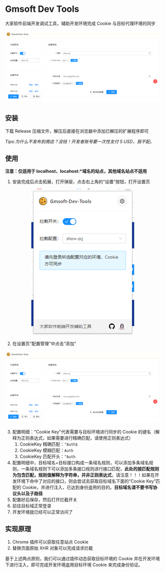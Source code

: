 # Gmsoft Dev Tools

大家软件前端开发调试工具，辅助开发环境完成 Cookie 与目标代理环境的同步

<img src="./doc/imgs/option.png">

## 安装

下载 Release 压缩文件，解压后直接在浏览器中添加已解压的扩展程序即可

_Tips:为什么不发布到商店？没钱！开发者账号要一次性支付 5 USD，我不配。_

## 使用

**注意：仅适用于 localhost、locahost:\*域名的站点，其他域名站点不适用**

1. 安装完成后点击拓展，打开弹层，点击右上角的“设置”按钮，打开设置页

<div style="text-align:center"><img src="./doc/imgs/popup.png"></div>

2. 在设置页“配置管理”中点击“添加”

<div style="text-align:center"><img src="./doc/imgs/option.png"></div>

3. 配置明细："Cookie Key"代表需要与目标环境进行同步的 Cookie 的键名（解释为正则表达式，如果需要进行精确匹配，请使用正则表达式）
   1. CookieKey 精确匹配：`^Auth$`
   2. CookieKey 模糊匹配：`Auth`
   3. CookieKey 匹配开头：`^Auth`
4. 配置明细中，目标域名+目标接口构成一条域名规则，可以添加多条域名规则，一条域名规则下可以添加多条接口规则进行接口匹配，**此处的接匹配规则为包含匹配，规则值解释为字符串，并非正则表达式**，请注意！！！如果在开发环境下命中了对应的接口，则会尝试去获取目标域名下面的“Cookie Key”匹配的 Cookie，并进行注入，已达到身份盗用的目的。**目标域名请不要书写协议头以及子路径**
5. 配置好后保存，然后打开拦截开关
6. 前往目标域正常登录
7. 开发环境就已经可以正常访问了

## 实现原理

1. Chrome 插件可以获取任意站点 Cookie
2. 替换页面原始 XHR 对象可以完成请求拦截

基于上述两点原则，我们可以通过插件动态获取目标环境的 Cookie 并在开发环境下进行注入，即可完成开发环境盗用目标环境 Cookie 来完成身份验证。
